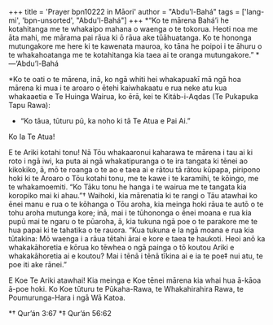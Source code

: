 +++
title = 'Prayer bpn10222 in Māori'
author = "Abdu'l-Bahá"
tags = ['lang-mi', 'bpn-unsorted', "Abdu'l-Bahá"]
+++
*“Ko te mārena Bahá’i he kotahitanga me te whakaipo mahana o waenga o te tokorua. Heoti noa me āta mahi, me mārama pai rāua ki ō rāua ake tūāhuatanga. Ko te hononga mutungakore me here ki te kawenata mauroa, ko tāna he poipoi i te āhuru o te whakahoatanga me te kotahitanga kia taea ai te oranga mutungakore.” 
*—‘Abdu’l-Bahá

*Ko te oati o te mārena, inā, ko ngā whiti hei whakapuakī mā ngā hoa mārena ki mua i te aroaro o ētehi kaiwhakaatu e rua neke atu kua whakaaetia e Te Huinga Wairua, ko ērā, kei te Kitáb-i-Aqdas (Te Pukapuka Tapu Rawa):

* “Ko tāua, tūturu pū, ka noho ki tā Te Atua e Pai Ai.” 

Ko Ia Te Atua! 

E te Ariki kotahi tonu! Nā Tōu whakaaronui kaharawa te mārena i tau ai ki roto i ngā iwi, ka puta ai ngā whakatipuranga o te ira tangata ki tēnei ao kikokiko, ā, mō te roanga o te ao e taea ai e rātou tā rātou kūpapa, piripono hoki ki te Aroaro o Tōu kotahi tonu, me te kawe i te karamihi, te kōingo, me te whakamoemiti. “Ko Tāku tonu he hanga i te wairua me te tangata kia koropiko mai ki ahau.”† Waihoki, kia mārenatia ki te rangi o Tāu atawhai ko ēnei manu e rua o te kōhanga o Tōu aroha, kia meinga hoki rāua te autō o te tohu aroha mutunga kore; inā, mai i te tūhononga o ēnei moana e rua kia pupū mai te ngaru o te pūaroha, ā, kia tukuna ngā poe o te parakore me te hua papai ki te tahatika o te rauora. “Kua tukuna e Ia ngā moana e rua kia tūtakina: Mō waenga i a rāua tētahi ārai e kore e taea te haukoti. Heoi anō ka whakakāhoretia e kōrua ko tēwhea o ngā painga o tō koutou Ariki e whakakāhoretia ai e koutou? Mai i tēnā i tēnā tīkina ai e ia te poe‡ nui atu, te poe iti ake rānei.” 

E Koe Te Ariki atawhai! Kia meinga e Koe tēnei mārena kia whai hua ā-kāoa ā-poe hoki. Ko Koe tūturu te Pūkaha-Rawa, te Whakahirahira Rawa, te Poumurunga-Hara i ngā Wā Katoa. 

*† Qur’án 3:67 
*‡ Qur’án 56:62
